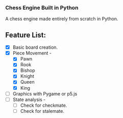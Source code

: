 ### Chess Engine Built in Python
A chess engine made entirely from scratch in Python.

##  Feature List:
- [x] Basic board creation.
- [x] Piece Movement -
    - [x] Pawn
    - [x] Rook
    - [x] Bishop
    - [x] Knight
    - [x] Queen
    - [x] King
- [ ] Graphics with Pygame or p5.js
- [ ] State analysis -
    - [ ] Check for checkmate.
    - [ ] Check for stalemate.